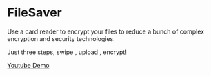 # FileSaver
Use a card reader to encrypt your files to reduce a bunch of complex encryption and security technologies.

Just three steps, swipe , upload , encrypt!

[Youtube Demo](https://www.youtube.com/watch?v=Yxo3898we7Q&feature=youtu.be)
